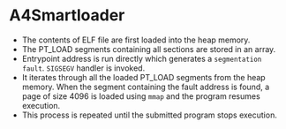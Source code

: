 # A4Smartloader

- The contents of ELF file are first loaded into the heap memory.
- The PT_LOAD segments containing all sections are stored in an array.
- Entrypoint address is run directly which generates a `segmentation fault`. `SIGSEGV` handler is invoked.
- It iterates through all the loaded PT_LOAD segments from the heap memory. When the segment containing the fault address is found, a page of size 4096 is loaded using `mmap` and the program resumes execution.
- This process is repeated until the submitted program stops execution.